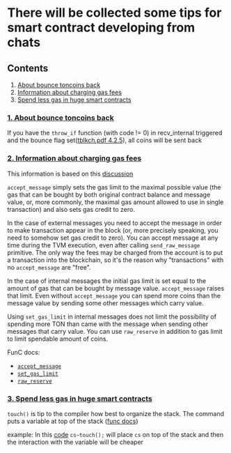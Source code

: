 # There will be collected some tips for smart contract developing from chats

## Contents
1. [About bounce toncoins back](tips.md#1-about-bounce-toncoins-back)
2. [Information about charging gas fees](tips.md#2-information-about-charging-gas-fees)
3. [Spend less gas in huge smart contracts](tips.md#3-spend-less-gass-in-huge-smart-contracts)

###  [1. About bounce toncoins back](https://t.me/tondev/44958)

If you have the `throw_if` function (with code != 0) in recv_internal triggered and the bounce flag set([tblkch.pdf 4.2.5](https://newton-blockchain.github.io/docs/tblkch.pdf)), all coins will be sent back

### [2. Information about charging gas fees](https://t.me/tondev/45882)

This information is based on this [discussion](https://github.com/DKeysil/awesome-ton-smart-contracts/issues/1)

`accept_message` simply sets the gas limit to the maximal possible value (the gas that can be bought by both original contract balance and message value, or, more commonly, the maximal gas amount allowed to use in single transaction) and also sets gas credit to zero.

In the case of external messages you need to accept the message in order to make transaction appear in the block (or, more precisely speaking, you need to somehow set gas credit to zero). You can accept message at any time during the TVM execution, even after calling `send_raw_message` primitive. The only way the fees may be charged from the account is to put a transaction into the blockchain, so it's the reason why "transactions" with no `accept_message` are "free".

In the case of internal messages the initial gas limit is set equal to the amount of gas that can be bought by message value. `accept_message` raises that limit. Even without `accept_message` you can spend more coins than the message value by sending some other messages which carry value. 

Using `set_gas_limit` in internal messages does not limit the possibility of spending more TON than came with the message when sending other messages that carry value. You can use `raw_reserve` in addition to gas limit to limit spendable amount of coins.

FunC docs:
- [`accept_message`](https://ton.org/docs/#/func/stdlib?id=accept_message)
- [`set_gas_limit`](https://ton.org/docs/#/func/stdlib?id=set_gas_limit)
- [`raw_reserve`](https://ton.org/docs/#/func/stdlib?id=raw_reserve)

### [3. Spend less gas in huge smart contracts](https://t.me/tondev/45956)

`touch()` is tip to the compiler how best to organize the stack. The command puts a variable at top of the stack ([func docs](https://ton.org/docs/#/func/stdlib?id=impure_touch))

example:
In this [code](https://github.com/ton-blockchain/wallet-contract/blob/main/func/wallet-v4-code.fc#L90) `cs~touch();` will place `cs` on top of the stack and then the interaction with the variable will be cheaper
